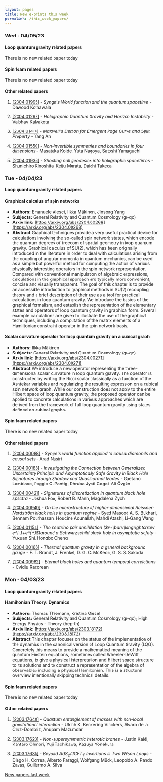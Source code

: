 ```yaml
---
layout: pages
title: New e-prints this week
permalink: /this_week_papers/
---
```




### Wed - 04/05/23

#### Loop quantum gravity related papers

There is no new related paper today 

#### Spin foam related papers

There is no new related paper today 



#### Other related papers

1. [[2304.01995]](https://arxiv.org/abs/2304.01995) - *Synge's World function and the quantum spacetime* - Dawood Kothawala

1. [[2304.01292]](https://arxiv.org/abs/2304.01292) - *Holographic Quantum Gravity and Horizon Instability* - Vaibhav Kalvakota

1. [[2304.01414]](https://arxiv.org/abs/2304.01414) - *Maxwell's Demon for Emergent Page Curve and Split Property* - Yang An

1. [[2304.01550]](https://arxiv.org/abs/2304.01550) - *Non-invertible symmetries and boundaries in four dimensions* - Masataka Koide, Yuta Nagoya, Satoshi Yamaguchi

1. [[2304.01936]](https://arxiv.org/abs/2304.01936) - *Shooting null geodesics into holographic spacetimes* - Shunichiro Kinoshita, Keiju Murata, Daichi Takeda



### Tue - 04/04/23

#### Loop quantum gravity related papers

#### **Graphical calculus of spin networks**
 - **Authors:** Emanuele Alesci, Ilkka Mäkinen, Jinsong Yang
 - **Subjects:** General Relativity and Quantum Cosmology (gr-qc)
 - **Arxiv link:** [https://arxiv.org/abs/2304.00268](https://arxiv.org/abs/2304.00268)
 - **Abstract**
 Graphical techniques provide a very useful practical device for calculations involving the so-called spin network states, which encode the quantum degrees of freedom of spatial geometry in loop quantum gravity. Graphical calculus of SU(2), which has been originally introduced in the literature in order to deal with calculations arising from the coupling of angular momenta in quantum mechanics, can be used as a simple but powerful method for computing the action of various physically interesting operators in the spin network representation. Compared with conventional manipulation of algebraic expressions, calculations in the graphical approach are typically more convenient, concise and visually transparent. The goal of this chapter is to provide an accessible introduction to graphical methods in SU(2) recoupling theory and a brief description of their use as a tool for practical calculations in loop quantum gravity. We introduce the basics of the graphical formalism, and establish the representation of the elementary states and operators of loop quantum gravity in graphical form. Several example calculations are given to illustrate the use of the graphical techniques, including a computation of the matrix elements of a Hamiltonian constraint operator in the spin network basis. 

#### **Scalar curvature operator for loop quantum gravity on a cubical graph**
 - **Authors:** Ilkka Mäkinen
 - **Subjects:** General Relativity and Quantum Cosmology (gr-qc)
 - **Arxiv link:** [https://arxiv.org/abs/2304.00271](https://arxiv.org/abs/2304.00271)
 - **Abstract**
 We introduce a new operator representing the three-dimensional scalar curvature in loop quantum gravity. The operator is constructed by writing the Ricci scalar classically as a function of the Ashtekar variables and regularizing the resulting expression on a cubical spin network graph. While our construction does not apply to the entire Hilbert space of loop quantum gravity, the proposed operator can be applied to concrete calculations in various approaches which are derived from the framework of full loop quantum gravity using states defined on cubical graphs. 

#### Spin foam related papers

There is no new related paper today 



#### Other related papers

1. [[2304.00088]](https://arxiv.org/abs/2304.00088) - *Synge's world function applied to causal diamonds and causal sets* - Arad Nasiri

1. [[2304.00183]](https://arxiv.org/abs/2304.00183) - *Investigating the Connection between Generalized Uncertainty Principle  and Asymptotically Safe Gravity in Black Hole Signatures through Shadow and  Quasinormal Modes* - Gaetano Lambiase, Reggie C. Pantig, Dhruba Jyoti Gogoi, Ali Övgün

1. [[2304.00421]](https://arxiv.org/abs/2304.00421) - *Signatures of discretization in quantum black hole spectra* - Joshua Foo, Robert B. Mann, Magdalena Zych

1. [[2304.00940]](https://arxiv.org/abs/2304.00940) - *On the microstructure of higher-dimensional Reissner-Nordström black  holes in quantum regime* - Syed Masood A. S. Bukhari, Behnam Pourhassan, Houcine Aounallah, Mahdi Atashi, Li-Gang Wang

1. [[2304.01154]](https://arxiv.org/abs/2304.01154) - *The neutrino pair annihilation ($ν+\barν\longrightarrow  e^{-}+e^{+}$)around a Schwarzschild black hole in asymptotic safety* - Yuxuan Shi, Hongbo Cheng

1. [[2304.00166]](https://arxiv.org/abs/2304.00166) - *Thermal quantum gravity in a general background gauge* - F. T. Brandt, J. Frenkel, D. G. C. McKeon, G. S. S. Sakoda

1. [[2304.00982]](https://arxiv.org/abs/2304.00982) - *Eternal black holes and quantum temporal correlations* - Ovidiu Racorean



### Mon - 04/03/23

#### Loop quantum gravity related papers

#### **Hamiltonian Theory: Dynamics**
 - **Authors:** Thomas Thiemann, Kristina Giesel
 - **Subjects:** General Relativity and Quantum Cosmology (gr-qc); High Energy Physics - Theory (hep-th)
 - **Arxiv link:** [https://arxiv.org/abs/2303.18172](https://arxiv.org/abs/2303.18172)
 - **Abstract**
 This chapter focuses on the status of the implementation of the dynamics in the canonical version of Loop Quantum Gravity (LQG). Concretely this means to provide a mathematical meaning of the quantum Einstein equations, sometimes called Wheeler-DeWitt equations, to give a physical interpretation and Hilbert space structure to its solutions and to construct a representation of the algebra of observables including a physical Hamiltonian. This is a structural overview intentionally skipping technical details. 

#### Spin foam related papers

There is no new related paper today 



#### Other related papers

1. [[2303.17640]](https://arxiv.org/abs/2303.17640) - *Quantum entanglement of masses with non-local gravitational interaction* - Ulrich K. Beckering Vinckers, Álvaro de la Cruz-Dombriz, Anupam Mazumdar

1. [[2303.17623]](https://arxiv.org/abs/2303.17623) - *Non-supersymmetric heterotic branes* - Justin Kaidi, Kantaro Ohmori, Yuji Tachikawa, Kazuya Yonekura

1. [[2303.17635]](https://arxiv.org/abs/2303.17635) - *Beyond AdS$_2$/dCFT$_1$: Insertions in Two Wilson Loops* - Diego H. Correa, Alberto Faraggi, Wolfgang Mück, Leopoldo A. Pando Zayas, Guillermo A. Silva






[New papers last week]({{site.url}}/archived/weekly/pre-prints/2023/04/03/archived_weekly_papers.html)